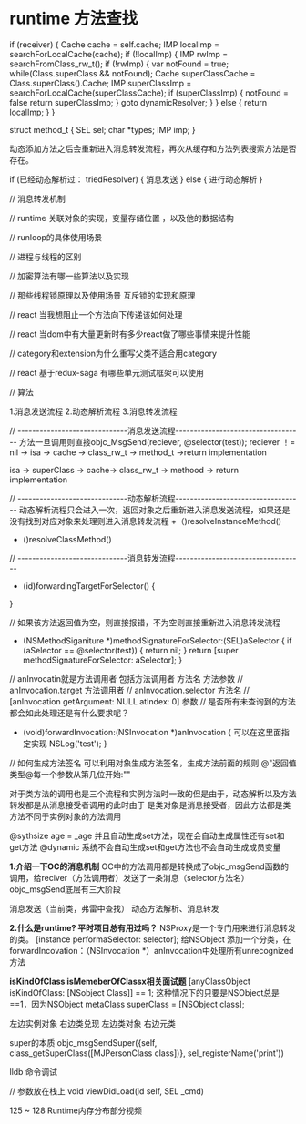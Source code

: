 # runtime 方法查找

if (receiver) {
  Cache cache = self.cache;
  IMP localImp = searchForLocalCache(cache);
  if (!localImp) {
     IMP rwImp = searchFromClass_rw_t();
     if (!rwImp) {
        var notFound = true;
        while(Class.superClass && notFound);
        Cache superClassCache = Class.superClass().Cache;
        IMP superClassImp = searchForLocalCache(superClassCache);
        if (superClassImp) {
           notFound = false
           return superClassImp;
        }
        goto dynamicResolver;
     }
  } else {
    return localImp;
  }
}

struct method_t {
  SEL sel;
  char \*types;
  IMP imp;
}

动态添加方法之后会重新进入消息转发流程，再次从缓存和方法列表搜索方法是否存在。



if (已经动态解析过： triedResolver) {
  消息发送
} else {
  进行动态解析
}



// 消息转发机制

// runtime 关联对象的实现，变量存储位置 ，以及他的数据结构

// runloop的具体使用场景

// 进程与线程的区别

// 加密算法有哪一些算法以及实现

// 那些线程锁原理以及使用场景
  互斥锁的实现和原理
  
 // react 当我想阻止一个方法向下传递该如何处理
 
 // react 当dom中有大量更新时有多少react做了哪些事情来提升性能
 
 // category和extension为什么重写父类不适合用category
 
 // react 基于redux-saga 有哪些单元测试框架可以使用
 
 // 算法



1.消息发送流程
2.动态解析流程
3.消息转发流程


// ------------------------------消息发送流程-----------------------------------
方法一旦调用则直接objc_MsgSend(reciever, @selector(test));
reciever ！= nil -> isa -> cache -> class_rw_t -> method_t ->return implementation

isa -> superClass -> cache-> class_rw_t -> methood -> return implementation

// ------------------------------动态解析流程-----------------------------------
动态解析流程只会进入一次，返回对象之后重新进入消息发送流程，如果还是没有找到对应对象来处理则进入消息转发流程
+（)resolveInstanceMethod()
+ ()resolveClassMethod()


// ------------------------------消息转发流程-----------------------------------
- (id)forwardingTargetForSelector() {
  
}

// 如果该方法返回值为空，则直接报错，不为空则直接重新进入消息转发流程
- (NSMethodSiganiture *)methodSignatureForSelector:(SEL)aSelector { 
    if (aSelector == @selector(test)) {
      return nil;
    }
    return [super methodSignatureForSelector: aSelector];
}

// anInvocatin就是方法调用者 包括方法调用者 方法名 方法参数
// anInvocation.target 方法调用者
// anInvocation.selector 方法名
// [anInvocation getArgument: NULL atIndex: 0] 参数
// 是否所有未查询到的方法 都会如此处理还是有什么要求呢？
- (void)forwardInvocation:(NSInvocation *)anInvocation {
   可以在这里面指定实现
   NSLog('test');
}

// 如何生成方法签名 可以利用对象生成方法签名，生成方法前面的规则 @"返回值类型@每一个参数从第几位开始:""

对于类方法的调用也是三个流程和实例方法时一致的但是由于，动态解析以及方法转发都是从消息接受者调用的此时由于
是类对象是消息接受者，因此方法都是类方法不同于实例对象的方法调用

@sythsize age = _age 并且自动生成set方法，现在会自动生成属性还有set和get方法
@dynamic 系统不会自动生成set和get方法也不会自动生成成员变量


**1.介绍一下OC的消息机制**
OC中的方法调用都是转换成了objc_msgSend函数的调用，给reciver（方法调用者）发送了一条消息（selector方法名）
objc_msgSend底层有三大阶段

消息发送（当前类，弗雷中查找） 动态方法解析、消息转发

**2.什么是runtime? 平时项目总有用过吗？**
NSProxy是一个专门用来进行消息转发的类。
[instance performaSelector: selector];
给NSObject 添加一个分类，在forwardIncovation：（NSInvocation *）anInvocation中处理所有unrecognized方法

**isKindOfClass isMemeberOfClassx相关面试题**
[anyClassObject isKindOfClass: [NSobject Class]] == 1;
这种情况下的只要是NSObject总是==1，因为NSObject metaClass superClass = [NSObject class];

左边实例对象  右边类兑现
左边类对象    右边元类


super的本质
objc_msgSendSuper({self, class_getSuperClass([MJPersonClass class])}, sel_registerName('print'))

lldb 命令调试

// 参数放在栈上
void viewDidLoad(id self, SEL _cmd)

125 ~ 128 Runtime内存分布部分视频








